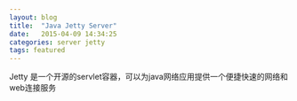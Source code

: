 ```yaml
---
layout: blog
title:  "Java Jetty Server"
date:   2015-04-09 14:34:25
categories: server jetty
tags: featured
---
```


Jetty 是一个开源的servlet容器，可以为java网络应用提供一个便捷快速的网络和web连接服务

